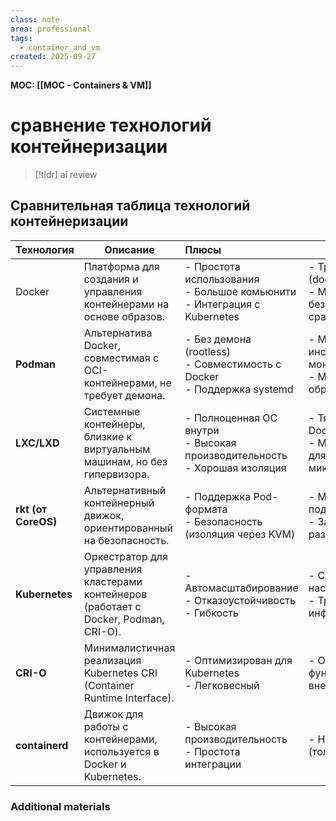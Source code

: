 ```yaml
---
class: note
area: professional
tags:
  - container_and_vm
created: 2025-09-27
---
```

**MOC: [[MOC - Containers & VM]]**

# сравнение технологий контейнеризации

> [!tldr] ai review
> 

## Сравнительная таблица технологий контейнеризации


| Технология          | Описание                                                                              | Плюсы                                                                         | Минусы                                                             | Использование                                |
| ------------------- | ------------------------------------------------------------------------------------- | :---------------------------------------------------------------------------- | ------------------------------------------------------------------ | -------------------------------------------- |
| Docker              | Платформа для создания и управления контейнерами на основе образов.                   | - Простота использования<br>- Большое комьюнити<br>- Интеграция с Kubernetes  | - Требует демона (dockerd)<br>- Менее безопасен по сравнению с LXC | Разработка, CI/CD, микросервисы              |
| **Podman**          | Альтернатива Docker, совместимая с OCI-контейнерами, не требует демона.               | - Без демона (rootless)<br>- Совместимость с Docker<br>- Поддержка systemd    | - Меньше инструментов мониторинга<br>- Меньше готовых образов      | Разработка, безопасные среды                 |
| **LXC/LXD**         | Системные контейнеры, близкие к виртуальным машинам, но без гипервизора.              | - Полноценная ОС внутри<br>- Высокая производительность<br>- Хорошая изоляция | - Тяжелее, чем Docker<br>- Менее гибкие для микросервисов          | Виртуализация, изолированные среды           |
| **rkt (от CoreOS)** | Альтернативный контейнерный движок, ориентированный на безопасность.                  | - Поддержка Pod-формата<br>- Безопасность (изоляция через KVM)                | - Меньше поддержки<br>- Заморожен в развитии                       | Безопасные среды, облачные развертывания     |
| **Kubernetes**      | Оркестратор для управления кластерами контейнеров (работает с Docker, Podman, CRI-O). | - Автомасштабирование<br>- Отказоустойчивость<br>- Гибкость                   | - Сложность настройки<br>- Требует инфраструктуры                  | Масштабные облачные приложения, микросервисы |
| **CRI-O**           | Минималистичная реализация Kubernetes CRI (Container Runtime Interface).              | - Оптимизирован для Kubernetes<br>- Легковесный                               | - Ограниченная функциональность вне K8s                            | Kubernetes-кластеры                          |
| **containerd**      | Движок для работы с контейнерами, используется в Docker и Kubernetes.                 | - Высокая производительность<br>- Простота интеграции                         | - Нет UI/CLI (только API)                                          | Базовый уровень для Docker/K8s               |




### Additional materials